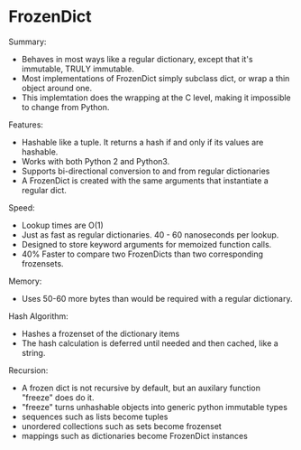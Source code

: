 # FrozenDict

Summary:
- Behaves in most ways like a regular dictionary, except that it's immutable, TRULY immutable.
- Most implementations of FrozenDict simply subclass dict, or wrap a thin object around one.
- This implemtation does the wrapping at the C level, making it impossible to change from Python.

Features:
- Hashable like a tuple.  It returns a hash if and only if its values are hashable.
- Works with both Python 2 and Python3.
- Supports bi-directional conversion to and from regular dictionaries
- A FrozenDict is created with the same arguments that instantiate a regular dict.

Speed:
- Lookup times are O(1)
- Just as fast as regular dictionaries.  40 - 60 nanoseconds per lookup.
- Designed to store keyword arguments for memoized function calls.
- 40% Faster to compare two FrozenDicts than two corresponding frozensets.

Memory:
- Uses 50-60 more bytes than would be required with a regular dictionary.

Hash Algorithm:
- Hashes a frozenset of the dictionary items
- The hash calculation is deferred until needed and then cached, like a string.

Recursion:
- A frozen dict is not recursive by default, but an auxilary function "freeze" does do it.
- "freeze" turns unhashable objects into generic python immutable types
- sequences such as lists become tuples
- unordered collections such as sets become frozenset
- mappings such as dictionaries become FrozenDict instances
